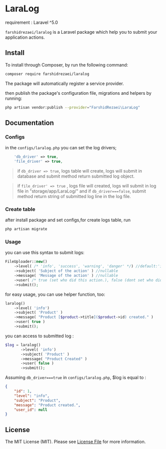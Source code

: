 # LaraLog
requirement : Laravel ^5.0  

`farshidrezaei/laralog` is a Laravel package which help you to submit your application actions.


## Install

To install through Composer, by run the following command:

``` bash
composer require farshidrezaei/laralog
```

The package will automatically register a service provider.

then publish the package's configuration file, migrations and helpers by running:

``` bash
php artisan vendor:publish --provider="FarshidRezaei\LaraLog"
```

## Documentation

### Configs
in the `configs/laralog.php` you can set the log drivers;

```php
    'db_driver' => true,
    'file_driver' => true,
```
>if `db_driver => true`, logs table will create, logs will submit in database and submit method return submitted log object.
     
>if `file_driver' => true` , logs file will created, logs will submit in log file in "storage/app/LaraLog/" and if `db_driver===false`, submit method return string of submitted log line in the log file.

### Create table
after install package and set configs,for create logs table, run 

```bash
php artisan migrate
```
 
### Usage
 you can use this syntax to submit logs:

```php
FileUploader::new()
    ->level( /* 'info', 'success', 'warning', 'danger' */) //default:'info'
    ->subject( 'Subject of the action' ) //nullable
    ->message( 'Message of the action' ) //nullable
    ->user( /* true (set who did this action.), false (dont set who did this action) */ ) //default:false
    ->submit();
```

for easy usage, you can use helper function, too:

```php
laralog()
    ->level( 'info')
    ->subject( 'Product' )
    ->message( "Product [$product->title]($product->id) created." )
    ->user( true )
    ->submit();
```

you can access to submitted log :
```php
$log = laralog()
       ->level( 'info')
       ->subject( 'Product' )
       ->message( "Product Created" )
       ->user( false )
       ->submit();
```
Assuming `db_driver===true` in `configs/laralog.php`, $log is equal to :

```json
{
    "id": 1,
    "level": "info",
    "subject": "Product",
    "message": "Product created.",
    "user_id": null
}
```

## License

The MIT License (MIT). Please see [License File](LICENSE.md) for more information.
